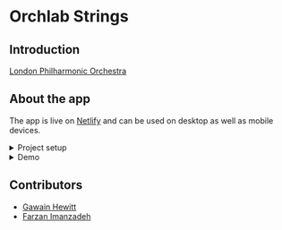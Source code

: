 # Orchlab Strings

## Introduction
[London Philharmonic Orchestra](https://lpo.org.uk/)

## About the app

The app is live on [Netlify](https://orchlab-strings.netlify.app/) and can be used on desktop as well as mobile devices.
<details>
<summary>Project setup</summary>
<br>
  ```
npm install
```

### Compiles and hot-reloads for development
```
npm run serve
```

### Compiles and minifies for production
```
npm run build
```

### Lints and fixes files
```
npm run lint
```

### Customize configuration
See [Configuration Reference](https://cli.vuejs.org/config/).


### Sounds

This project uses sounds from https://freesound.org/people/MTG/ and the following is the text from their samples. 

Recorded in the context of the good-sounds.org project from the Music Technology Group, Universitat Pompeu Fabra, Barcelona.
Part of the Good-sounds dataset of monophonic instrumental sounds.

It has also used this sound https://freesound.org/people/smoseson/sounds/48024/

And this one https://freesound.org/people/tim.kahn/packs/2680/

http://mta.me/ has an example of crediting
</details>

<details>
<summary>Demo</summary>

## Home page
![Home page](./public/home-page.png)

## Play page
![Play page](./public/play-page.png)

## Settings page
![Settings page](./public/settings-page.png)

</details>

## Contributors
- [Gawain Hewitt](https://gawainhewitt.co.uk/||https://www.linkedin.com/in/gawainhewitt/||https://github.com/gawainhewitt)
- [Farzan Imanzadeh](https://www.linkedin.com/in/farzan-imanzadeh-079a95a3/||https://github.com/Farzan-I)
